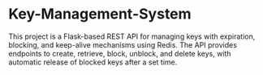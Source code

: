 # Key-Management-System
This project is a Flask-based REST API for managing keys with expiration, blocking, and keep-alive mechanisms using Redis. The API provides endpoints to create, retrieve, block, unblock, and delete keys, with automatic release of blocked keys after a set time.
